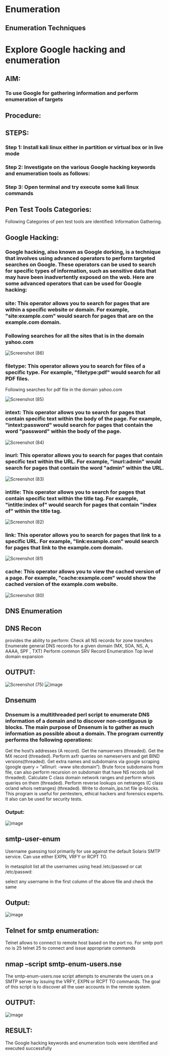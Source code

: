 # Enumeration
## Enumeration Techniques

# Explore Google hacking and enumeration 

## AIM:
### To use Google for gathering information and perform enumeration of targets

## Procedure:
## STEPS:
### Step 1: Install kali linux either in partition or virtual box or in live mode
### Step 2: Investigate on the various Google hacking keywords and enumeration tools as follows:
### Step 3: Open terminal and try execute some kali linux commands
## Pen Test Tools Categories:  
Following Categories of pen test tools are identified:
Information Gathering.
## Google Hacking:

### Google hacking, also known as Google dorking, is a technique that involves using advanced operators to perform targeted searches on Google. These operators can be used to search for specific types of information, such as sensitive data that may have been inadvertently exposed on the web. Here are some advanced operators that can be used for Google hacking:

### site: This operator allows you to search for pages that are within a specific website or domain. For example, "site:example.com" would search for pages that are on the example.com domain.
### Following searches for all the sites that is in the domain yahoo.com

![Screenshot (86)](https://github.com/gpavithra673/Enumeration/assets/93427264/0a7b053a-6498-497f-a797-613c4bb683e1)

### filetype: This operator allows you to search for files of a specific type. For example, "filetype:pdf" would search for all PDF files.
Following searches for pdf file in the domain yahoo.com

![Screenshot (85)](https://github.com/gpavithra673/Enumeration/assets/93427264/51a75fb3-7b2f-4694-ae8a-6fda17a0ae66)


### intext: This operator allows you to search for pages that contain specific text within the body of the page. For example, "intext:password" would search for pages that contain the word "password" within the body of the page.
![Screenshot (84)](https://github.com/gpavithra673/Enumeration/assets/93427264/85604250-db13-4dc1-91cb-56fb0bd4f4a9)


### inurl: This operator allows you to search for pages that contain specific text within the URL. For example, "inurl:admin" would search for pages that contain the word "admin" within the URL.
![Screenshot (83)](https://github.com/gpavithra673/Enumeration/assets/93427264/2bd89928-3f3f-4cc4-9017-9713825dc75b)

### intitle: This operator allows you to search for pages that contain specific text within the title tag. For example, "intitle:index of" would search for pages that contain "index of" within the title tag.
![Screenshot (82)](https://github.com/gpavithra673/Enumeration/assets/93427264/7a9fc92a-faae-4650-b89c-b62ea5dcb9c1)

### link: This operator allows you to search for pages that link to a specific URL. For example, "link:example.com" would search for pages that link to the example.com domain.
![Screenshot (81)](https://github.com/gpavithra673/Enumeration/assets/93427264/e0a40d16-e3b1-41b6-b3b9-752f8ffd904b)

### cache: This operator allows you to view the cached version of a page. For example, "cache:example.com" would show the cached version of the example.com website.
![Screenshot (80)](https://github.com/gpavithra673/Enumeration/assets/93427264/c4173f65-5404-4dab-95d4-627da578fe20)

## DNS Enumeration
## DNS Recon
provides the ability to perform:
Check all NS records for zone transfers
Enumerate general DNS records for a given domain (MX, SOA, NS, A, AAAA, SPF , TXT)
Perform common SRV Record Enumeration
Top level domain expansion
## OUTPUT:
![Screenshot (75)](https://github.com/gpavithra673/Enumeration/assets/93427264/9c0158d4-eab4-4ccd-bcdb-92d382e4aa0f)
![image](https://github.com/gpavithra673/Enumeration/assets/93427264/a7dd190f-61ce-4e0d-97aa-f81d3c6170c6)

## Dnsenum
### Dnsenum is a multithreaded perl script to enumerate DNS information of a domain and to discover non-contiguous ip blocks. The main purpose of Dnsenum is to gather as much information as possible about a domain. The program currently performs the following operations:

Get the host’s addresses (A record).
Get the namservers (threaded).
Get the MX record (threaded).
Perform axfr queries on nameservers and get BIND versions(threaded).
Get extra names and subdomains via google scraping (google query = “allinurl: -www site:domain”).
Brute force subdomains from file, can also perform recursion on subdomain that have NS records (all threaded).
Calculate C class domain network ranges and perform whois queries on them (threaded).
Perform reverse lookups on netranges (C class or/and whois netranges) (threaded).
Write to domain_ips.txt file ip-blocks.
This program is useful for pentesters, ethical hackers and forensics experts. It also can be used for security tests.

### Output:
![image](https://github.com/gpavithra673/Enumeration/assets/93427264/5db80a37-fb83-4cf9-b3a4-44f473ebc9e5)

## smtp-user-enum
Username guessing tool primarily for use against the default Solaris SMTP service. Can use either EXPN, VRFY or RCPT TO.


In metasploit list all the usernames using head /etc/passwd or cat /etc/passwd:

select any username in the first column of the above file and check the same
## Output:
![image](https://github.com/gpavithra673/Enumeration/assets/93427264/1d25a1e3-d4d0-4d23-b0f0-45be40a37add)


## Telnet for smtp enumeration: 
Telnet allows to connect to remote host based on the port no. For smtp port no is 25
telnet <host address> 25 to connect
and issue appropriate commands

## nmap –script smtp-enum-users.nse <hostname>

The smtp-enum-users.nse script attempts to enumerate the users on a SMTP server by issuing the VRFY, EXPN or RCPT TO commands. The goal of this script is to discover all the user accounts in the remote system.


## OUTPUT:
![image](https://github.com/gpavithra673/Enumeration/assets/93427264/4be1c254-8a5d-435c-a5b3-a9769b1e43c6)


## RESULT:
The Google hacking keywords and enumeration tools were identified and executed successfully
